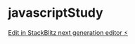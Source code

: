 # javascriptStudy

[Edit in StackBlitz next generation editor ⚡️](https://stackblitz.com/~/github.com/fujikawa721/javascriptStudy)